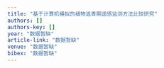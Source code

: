 ```yaml
---
title: "基于计算机模拟的植物返青期遥感监测方法比较研究"
authors: []
authors-key: []
year: "数据暂缺"
article-link: "数据暂缺"
venue: "数据暂缺"
bibex: "数据暂缺"
---
```

